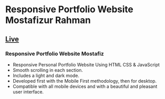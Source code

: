 # Responsive Portfolio Website Mostafizur Rahman
## [ Live ](https://mostafizr.netlify.app)
### Responsive Portfolio Website Mostafiz

- Responsive Personal Portfolio Website Using HTML CSS & JavaScript
- Smooth scrolling in each section.
- Includes a light and dark mode.
- Developed first with the Mobile First methodology, then for desktop.
- Compatible with all mobile devices and with a beautiful and pleasant user interface.

